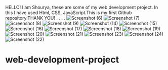 HELLO! I am Shourya, these are some of my web development project. In this I have used Html, CSS, JavaScript.This is my first Github repository.THANK YOU!
.
.
.
.
![Screenshot (6)](https://user-images.githubusercontent.com/121374198/209465106-6c0efd9f-8d3a-4ced-aa77-583a3bf04986.png)
![Screenshot (7)](https://user-images.githubusercontent.com/121374198/209465114-0859dc21-e8f1-4839-a389-974bd252dd5f.png)
![Screenshot (8)](https://user-images.githubusercontent.com/121374198/209465119-c7a2f5cf-5f59-4d2e-b9d7-5ae249a9dc33.png)
![Screenshot (9)](https://user-images.githubusercontent.com/121374198/209465123-3f769e85-9bff-490c-95b1-4e6985097ca4.png)
![Screenshot (14)](https://user-images.githubusercontent.com/121374198/209465126-a81c0ac6-b97a-4f1a-85af-00134b8281c0.png)
![Screenshot (15)](https://user-images.githubusercontent.com/121374198/209465135-4a625907-75bb-4934-9a09-3037220b4fc7.png)
![Screenshot (16)](https://user-images.githubusercontent.com/121374198/209465140-0d4f7a1c-fed8-4fd3-a33a-6cad47fcf1fe.png)
![Screenshot (17)](https://user-images.githubusercontent.com/121374198/209465150-b7801e4d-9eb3-4316-a57a-a557dd0f1bfb.png)
![Screenshot (18)](https://user-images.githubusercontent.com/121374198/209465155-da0311aa-9a12-461c-9e6c-8137dfce4a5d.png)
![Screenshot (19)](https://user-images.githubusercontent.com/121374198/209465161-9fba4489-b7f7-4340-84fd-63ff4c94cb46.png)
![Screenshot (20)](https://user-images.githubusercontent.com/121374198/209465170-ff625c98-1d32-4404-92a4-d8237ea94e7a.png)
![Screenshot (21)](https://user-images.githubusercontent.com/121374198/209465178-b3f0ac0d-b13b-49ce-8e85-b11cedbb0205.png)
![Screenshot (23)](https://user-images.githubusercontent.com/121374198/209465185-e0feed86-5c95-41c0-b969-29168f0314da.png)
![Screenshot (24)](https://user-images.githubusercontent.com/121374198/209465194-29942d80-f251-4e12-9e73-bac0a85311a6.png)
![Screenshot (22)](https://user-images.githubusercontent.com/121374198/209465200-4d01c5f4-0dfb-40e1-b070-9bcd0da2fc09.png)
# web-development-project
